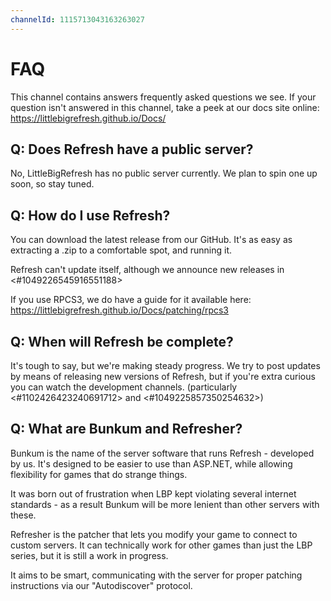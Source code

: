 ```yaml
---
channelId: 1115713043163263027
---
```

# FAQ

This channel contains answers frequently asked questions we see. If your question isn't answered in this channel, take a peek at our docs site online: <https://littlebigrefresh.github.io/Docs/>

## Q: Does Refresh have a public server?

No, LittleBigRefresh has no public server currently. We plan to spin one up soon, so stay tuned.

## Q: How do I use Refresh?

You can download the latest release from our GitHub. It's as easy as extracting a .zip to a comfortable spot, and running it.

Refresh can't update itself, although we announce new releases in <#1049226545916551188>

If you use RPCS3, we do have a guide for it available here: <https://littlebigrefresh.github.io/Docs/patching/rpcs3>

## Q: When will Refresh be complete?

It's tough to say, but we're making steady progress. We try to post updates by means of releasing new versions of Refresh, but if you're extra curious you can watch the development channels. (particularly <#1102426423240691712> and <#1049225857350254632>)

## Q: What are Bunkum and Refresher?

Bunkum is the name of the server software that runs Refresh - developed by us. It's designed to be easier to use than ASP.NET, while allowing flexibility for games that do strange things.

It was born out of frustration when LBP kept violating several internet standards - as a result Bunkum will be more lenient than other servers with these.

Refresher is the patcher that lets you modify your game to connect to custom servers. It can technically work for other games than just the LBP series, but it is still a work in progress.

It aims to be smart, communicating with the server for proper patching instructions via our "Autodiscover" protocol.
